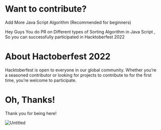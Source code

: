 # Want to contribute?

Add More Java Script Algorithm   (Recommended for beginners)






Hey Guys You do PR on Different types of Sorting Algorithm in Java Script , So you can successfully participated in Hacktoberfest 2022


# About Hactoberfest 2022

Hacktoberfest is open to everyone in our global community. Whether you’re a seasoned contributor or looking for projects to contribute to for the first time, you’re welcome to participate.



 # Oh, Thanks!
 
 
Thank you for being here! 





![Untitled](https://user-images.githubusercontent.com/55308841/135988192-6fa838aa-5889-46ea-badc-50e98af504ff.png)



